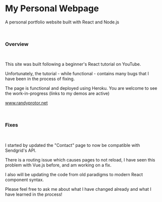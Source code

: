 # My Personal Webpage

A personal portfolio website built with React and Node.js

<br>

### Overview

<br>

This site was built following a beginner's React tutorial on YouTube.

Unfortunately, the tutorial - while functional - contains many bugs that I have been in the process of fixing.

The page is functional and deployed using Heroku.  You are welcome to see the work-in-progress (links to my demos are active)

www.randyprotor.net

<br>

### Fixes

<br>

I started by updated the "Contact" page to now be compatible with Sendgrid's API.

There is a routing issue which causes pages to not reload, I have seen this problem with Vue.js before, and am working on a fix.

I also will be updating the code from old paradigms to modern React component syntax.

Please feel free to ask me about what I have changed already and what I have learned in the process!
